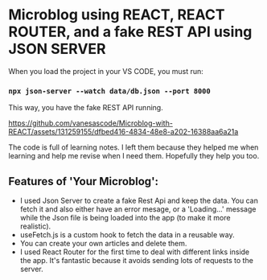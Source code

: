 # Microblog using REACT, REACT ROUTER, and a fake REST API using JSON SERVER

When you load the project in your VS CODE, you must run: 
### `npx json-server --watch data/db.json --port 8000`
This way, you have the fake REST API running. 


https://github.com/vanesascode/Microblog-with-REACT/assets/131259155/dfbed416-4834-48e8-a202-16388aa6a21a


The code is full of learning notes. I left them because they helped me when learning and help me revise when I need them. Hopefully they help you too. 

## Features of 'Your Microblog':

- I used Json Server to create a fake Rest Api and keep the data. You can fetch it and also either have an error mesage, or a 'Loading...' message while the Json file is being loaded into the app (to make it more realistic).
- useFetch.js is a custom hook to fetch the data in a reusable way. 
- You can create your own articles and delete them. 
- I used React Router for the first time to deal with different links inside the app. It's fantastic because it avoids sending lots of requests to the server. 

